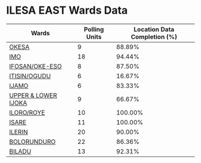 
# ILESA EAST Wards Data

| Wards | Polling Units | Location Data Completion (%) |
| ---- | ----- | ------- |
| [OKESA](./wards/17882-okesa) | 9 | 88.89% |
| [IMO](./wards/17883-imo) | 18 | 94.44% |
| [IFOSAN/OKE-ESO](./wards/17884-ifosan/oke-eso) | 8 | 87.50% |
| [ITISIN/OGUDU](./wards/17885-itisin/ogudu) | 6 | 16.67% |
| [IJAMO](./wards/17886-ijamo) | 6 | 83.33% |
| [UPPER & LOWER IJOKA](./wards/17887-upper-&-lower-ijoka) | 9 | 66.67% |
| [ILORO/ROYE](./wards/17888-iloro/roye) | 10 | 100.00% |
| [ISARE](./wards/17889-isare) | 11 | 100.00% |
| [ILERIN](./wards/17890-ilerin) | 20 | 90.00% |
| [BOLORUNDURO](./wards/17891-bolorunduro) | 22 | 86.36% |
| [BILADU](./wards/17892-biladu) | 13 | 92.31% |





